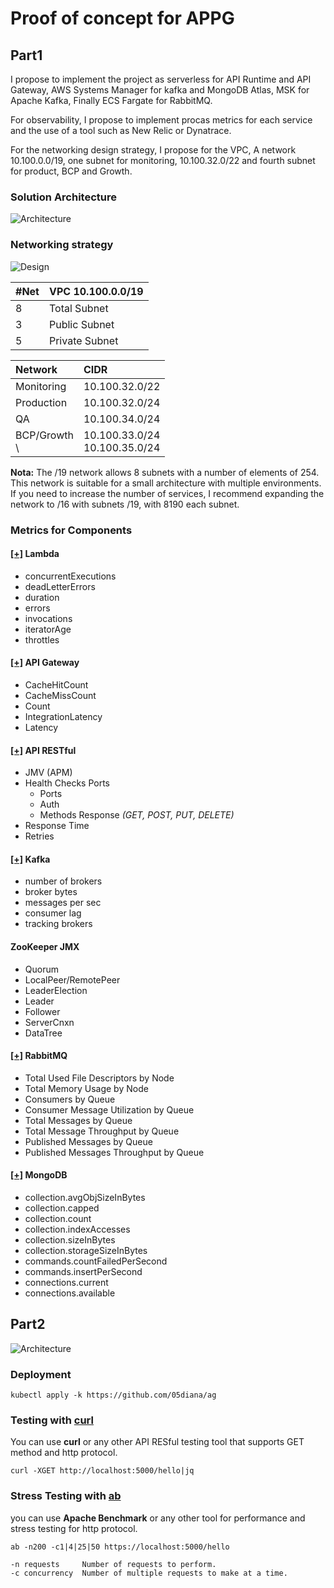# Proof of concept for APPG
## Part1

I propose to implement the project as serverless for API Runtime and API Gateway, AWS Systems Manager for kafka and MongoDB Atlas, MSK for Apache Kafka, Finally ECS Fargate for RabbitMQ.

For observability, I propose to implement procas metrics for each service and the use of a tool such as New Relic or Dynatrace.

For the networking design strategy, I propose for the VPC, A network 10.100.0.0/19, one subnet for monitoring, 10.100.32.0/22 and fourth subnet for product, BCP and Growth.

### Solution Architecture
![Architecture](images/design-a.drawio.svg)

### Networking strategy
![Design](images/design-b.drawio.svg)

|#Net|VPC 10.100.0.0/19|
|:---|:---|
|8|Total Subnet|
|3|Public Subnet|
|5|Private Subnet|

|Network|CIDR|
|:---|:---|
|Monitoring|10.100.32.0/22|
|Production|10.100.32.0/24|
|QA        |10.100.34.0/24|
|BCP/Growth<br />\ |10.100.33.0/24 <br /> 10.100.35.0/24|

**Nota:**
The /19 network allows 8 subnets with a number of elements of 254.
This network is suitable for a small architecture with multiple environments. If you need to increase the number of services, I recommend expanding the network to /16 with subnets /19, with 8190 each subnet.

### Metrics for Components
#### [[+]](https://docs.newrelic.com/docs/infrastructure/amazon-integrations/aws-integrations-list/aws-lambda-monitoring-integration/) Lambda
* concurrentExecutions
* deadLetterErrors
* duration
* errors
* invocations
* iteratorAge
* throttles
#### [[+]](https://docs.newrelic.com/docs/infrastructure/amazon-integrations/aws-integrations-list/aws-api-gateway-monitoring-integration/) API Gateway
* CacheHitCount
* CacheMissCount
* Count
* IntegrationLatency
* Latency

#### [[+]](https://docs.newrelic.com/docs/apis/rest-api-v2/get-started/introduction-new-relic-rest-api-v2/) API RESTful
* JMV (APM)
* Health Checks Ports
  * Ports
  * Auth
  * Methods Response *(GET, POST, PUT, DELETE)*
*  Response Time
* Retries

#### [[+]](https://docs.newrelic.com/docs/infrastructure/host-integrations/host-integrations-list/kafka/kafka-integration/) Kafka
* number of brokers
* broker bytes
* messages per sec
* consumer lag
* tracking brokers

#### ZooKeeper JMX
* Quorum
* LocalPeer/RemotePeer
* LeaderElection
* Leader
* Follower
* ServerCnxn
* DataTree

#### [[+]](https://docs.newrelic.com/docs/infrastructure/host-integrations/host-integrations-list/rabbitmq-monitoring-integration/) RabbitMQ
* Total Used File Descriptors by Node
* Total Memory Usage by Node
* Consumers by Queue
* Consumer Message Utilization by Queue
* Total Messages by Queue
* Total Message Throughput by Queue
* Published Messages by Queue
* Published Messages Throughput by Queue

#### [[+]](https://docs.newrelic.com/docs/infrastructure/host-integrations/host-integrations-list/mongodb-monitoring-integration/) MongoDB
* collection.avgObjSizeInBytes
* collection.capped
* collection.count
* collection.indexAccesses
* collection.sizeInBytes
* collection.storageSizeInBytes
* commands.countFailedPerSecond
* commands.insertPerSecond
* connections.current
* connections.available

## Part2
![Architecture](images/design-c.drawio.svg)

### Deployment
```console
kubectl apply -k https://github.com/05diana/ag
```
### Testing with [curl](https://curl.se)
You can use **curl** or any other API RESful testing tool that supports GET method and http protocol.
```console
curl -XGET http://localhost:5000/hello|jq
```
### Stress Testing with [ab](https://httpd.apache.org/docs/2.4/programs/ab.html)
you can use **Apache Benchmark** or any other tool for performance and stress testing for http protocol.

```console
ab -n200 -c1|4|25|50 https://localhost:5000/hello
```
```shell
-n requests     Number of requests to perform.
-c concurrency  Number of multiple requests to make at a time.
```
